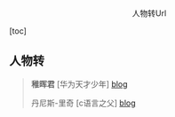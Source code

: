 <center>人物转Url</center>





[toc]





## 人物转

> **稚晖君** [华为天才少年] [blog](https://zhuanlan.zhihu.com/p/423387287)
>
> 丹尼斯-里奇 [c语言之父] [blog](https://zhuanlan.zhihu.com/p/80453841)
>
> 











